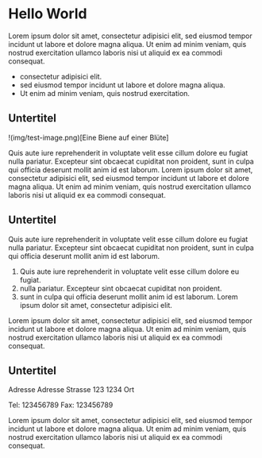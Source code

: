 # Hello World

Lorem ipsum dolor sit amet, consectetur adipisici elit, sed eiusmod tempor incidunt ut labore et dolore magna aliqua. Ut enim ad minim veniam, quis nostrud exercitation ullamco laboris nisi ut aliquid ex ea commodi consequat.

- consectetur adipisici elit.
- sed eiusmod tempor incidunt ut labore et dolore magna aliqua.
- Ut enim ad minim veniam, quis nostrud exercitation.

## Untertitel

!(img/test-image.png)[Eine Biene auf einer Blüte]

Quis aute iure reprehenderit in voluptate velit esse cillum dolore eu fugiat nulla pariatur. Excepteur sint obcaecat cupiditat non proident, sunt in culpa qui officia deserunt mollit anim id est laborum.  Lorem ipsum dolor sit amet, consectetur adipisici elit, sed eiusmod tempor incidunt ut labore et dolore magna aliqua. Ut enim ad minim veniam, quis nostrud exercitation ullamco laboris nisi ut aliquid ex ea commodi consequat. 

## Untertitel

Quis aute iure reprehenderit in voluptate velit esse cillum dolore eu fugiat nulla pariatur. Excepteur sint obcaecat cupiditat non proident, sunt in culpa qui officia deserunt mollit anim id est laborum.

1. Quis aute iure reprehenderit in voluptate velit esse cillum dolore eu fugiat. 
2. nulla pariatur. Excepteur sint obcaecat cupiditat non proident.
3. sunt in culpa qui officia deserunt mollit anim id est laborum.  Lorem ipsum dolor sit amet, consectetur adipisici elit. 

Lorem ipsum dolor sit amet, consectetur adipisici elit, sed eiusmod tempor incidunt ut labore et dolore magna aliqua. Ut enim ad minim veniam, quis nostrud exercitation ullamco laboris nisi ut aliquid ex ea commodi consequat. 

## Untertitel

Adresse Adresse
Strasse 123
1234 Ort

Tel: 123456789
Fax: 123456789

Lorem ipsum dolor sit amet, consectetur adipisici elit, sed eiusmod tempor incidunt ut labore et dolore magna aliqua. Ut enim ad minim veniam, quis nostrud exercitation ullamco laboris nisi ut aliquid ex ea commodi consequat. 
